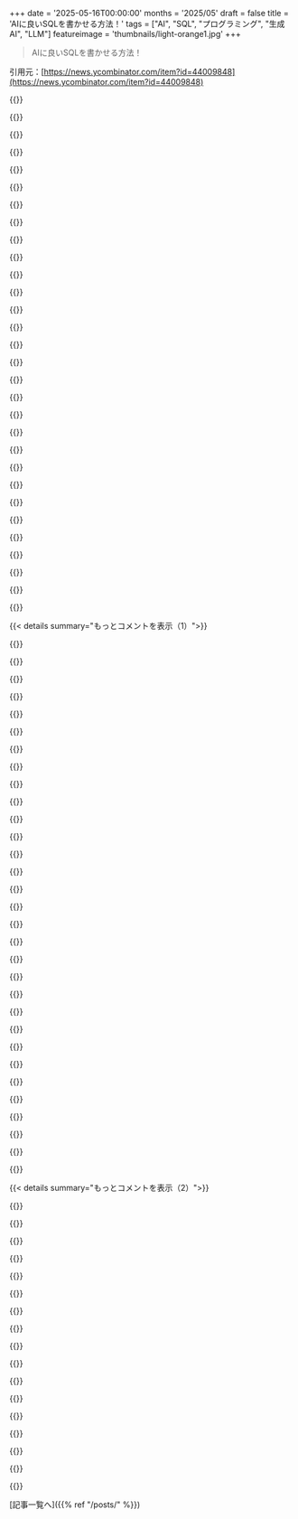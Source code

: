 +++
date = '2025-05-16T00:00:00'
months = '2025/05'
draft = false
title = 'AIに良いSQLを書かせる方法！'
tags = ["AI", "SQL", "プログラミング", "生成AI", "LLM"]
featureimage = 'thumbnails/light-orange1.jpg'
+++

> AIに良いSQLを書かせる方法！

引用元：[https://news.ycombinator.com/item?id=44009848](https://news.ycombinator.com/item?id=44009848)




{{<matomeQuote body="正直言って、最新のGoogle AI StudioのGeminiがびっくりするくらいすごすぎるんだ。ClaudeとかChatGPTのコーディングがまるで違う世紀のものみたいに見えるレベルだよ。こんな変化がたった数週間や数ヶ月で起こってるなんて信じられない。先月はClaudeがどれだけ良いか信じられなかったのに、今日ではもうGoogle Geminiがツールキットにないとどうやってプログラミング続けられるか分からないくらいだよ。Google Gemini AI Studioはプログラミングですごく大きな飛躍で、使うたびにつねっちゃうね。" userName="wewewedxfgdf" createdAt="2025/05/16 23:38:13" color="#38d3d3">}}




{{<matomeQuote body="もっと多くの人が気づいてないのが驚きだな。Claudeも軽い作業なら一発でいけるけど、長くて複雑なユースケースになるとGeminiが断然リードしてる。コンテキスト処理がめちゃくちゃすごいんだ。コーディングアシスタントとしてだけじゃなく、長い原稿（〜85k words）のbeta readerとしても使ってるんだけど、完璧にこなしてくれるんだよ。ちゃんとした人間のbeta readerが出すような質の高いレポートを数秒で出してくれるからね。" userName="CuriouslyC" createdAt="2025/05/17 00:08:59" color="#45d325">}}




{{<matomeQuote body="これは間違いなくプログラミングにおける最高の黄金時代だよー無限にお金持ちの企業が、最高のプログラミングコンパニオンを誰が作れるかで莫大なお金をかけて競い合ってるんだからね。AIがお詫びしてくるのは別としてだけど。ますます真剣なお詫びをしてくるのってバカらしいよね。AIからのお詫びなんて必要ないんだよ。" userName="wewewedxfgdf" createdAt="2025/05/17 00:13:01" color="">}}




{{<matomeQuote body="私はまだ、LLMを熱心に推す人たちがこの明白な事実を認めるのを見たことがないな。新しいリリースが出るたびに”game changing”だって言うよね。つまり、君たちが以前”game changing”だと言ってた前回のリリースは、今や「違う世紀のもの」ってことになっちゃう。分かる？これが正確で真実な評価なら、君たちは前も間違ってたし今も間違ってるってことだよ。" userName="oplorpe" createdAt="2025/05/17 14:54:39" color="">}}




{{<matomeQuote body="お願いだから、自分のAIには間違った方向に進んでるときに教えてほしいよ。代わりにただ私のバカな要求を何度も何度も繰り返して、私が自分で気づくまで付き合うんじゃなくてさ。きっともっと賢い方向を提案できたはずなのに、代わりに「”Great idea！”」って言うだけなんだから。" userName="theropost" createdAt="2025/05/17 12:42:57" color="">}}




{{<matomeQuote body="具体的にどうやって使ってるの？IDEとかと連携できるの？" userName="alostpuppy" createdAt="2025/05/17 03:38:14" color="">}}




{{<matomeQuote body="君のコメントがあったから試してみたけど、最初のプロンプトでGemini 2.5 Proが実在しないpluginを詳細な使い方付きでハルシネーションしちゃったよ。全然「良い」って感じじゃなかったね。" userName="Eezee" createdAt="2025/05/17 12:11:46" color="#45d325">}}




{{<matomeQuote body="あとGeminiは無料だよ。" userName="koakuma-chan" createdAt="2025/05/17 02:21:49" color="">}}




{{<matomeQuote body="私はLLMの伝道師じゃないけど、これ意味分かんないな？まるでgameは古いものと新しいものの2種類しかなくて、それ以上は決してないって誰かが主張してるみたいに聞こえるけど、誰がそんなこと言ってるの？" userName="ayrtondesozzla" createdAt="2025/05/17 16:40:26" color="">}}




{{<matomeQuote body="どんなprompt使ってるか教えてくれる？私の経験とは違うな。右側のバーでsearch groundingを有効にすることもできるよ。promptの中で明示的にGoogle Searchとのgroundingを使うように指示する必要があるけど、最近のとかnicheなpluginsやlibrariesでもそれでかなり成功してるよ。" userName="gundmc" createdAt="2025/05/17 15:14:06" color="#ff5733">}}




{{<matomeQuote body="相棒？それとも交代かな？" userName="thingsilearned" createdAt="2025/05/17 00:30:00" color="#ff5c5c">}}




{{<matomeQuote body="ランダムな逸話に新技術の成功と学習を頼ってるなんて最高だね。プロAIの人たちは、何でも噂になってるところがおかしいって気づかないの？" userName="th0ma5" createdAt="2025/05/17 17:00:16" color="">}}




{{<matomeQuote body="仕事でGemini2.5 Proを使ってるんだけど、めちゃくちゃ良いよ。でも、個人的にはAPI経由でClaude 3.7 Sonnetを使ってるんだ。プリペイドみたいにGeminiを使う方法が見つけられなかったんだよね。Googleにクレカを教えるのは嫌だし、簡単に何百ユーロも請求されそうだしさ。" userName="reacharavindh" createdAt="2025/05/17 10:50:34" color="">}}




{{<matomeQuote body="AIで小説を”vibe write”するのにも使ったよ。vibe codingと似た感じで、テーマとか構成、主要な部分とか表現したい葛藤とかを指定すると、選んだスタイルで埋めてくれるんだ。あと、編集者のペルソナも作って、編集者と書き手のペルソナを行ったり来たりして話を練り上げたよ。The Omega Directive： https：//snth.prose.sh/the_omega_directive" userName="snthpy" createdAt="2025/05/17 10:46:56" color="">}}




{{<matomeQuote body="まあ、Googleのサービスの多くと同じで、データで支払うことになるよね。Geminiの従量課金だと、彼ら自身の目的でデータを吸い上げないんだって（伝えられるところでは…）。" userName="scuol" createdAt="2025/05/17 04:14:33" color="">}}




{{<matomeQuote body="努力しない人にとっては、ただの噂でしかないんだよ。" userName="cooperaustinj" createdAt="2025/05/17 18:03:56" color="">}}




{{<matomeQuote body="一つ見つけたコツは、LLMに、そのコードはLLMが書いたものだって言うこと。それが本当かどうかに関わらずね。機械は君の気持ちを傷つけたくないみたいだけど、自分が書いたかもしれないと思うコードには容赦なくダメ出しするのが好きなんだ。" userName="stirfish" createdAt="2025/05/18 01:40:59" color="#38d3d3">}}




{{<matomeQuote body="俺の言いたいことはこういう感じかな。GPT-3が危険視された後おもちゃ扱いになったように、新しいAIも一時的な熱狂じゃないんじゃない？有用性の変曲点なのか、おもちゃになるのか。短いサイクルで新しいAIに熱狂する理由がわからない、と批判的に見てるんだ。" userName="oplorpe" createdAt="2025/05/17 17:25:44" color="">}}




{{<matomeQuote body="OpenRouter試してみなよ。20ドル分くらいクレジットを入れて、いろんなプロバイダーのモデルをAPI経由で使えるんだ。Geminiとかも含まれてるよ。OpenRouterのサービス料として、だいたい～5％くらい余分にかかると思うけどね。" userName="b0ringdeveloper" createdAt="2025/05/17 12:26:10" color="#ff33a1">}}




{{<matomeQuote body="AIの2.5使ったことあるか知らないけど、俺が指示したことに初めて反論してきたモデルなんだよ…「ユーザーはXYZを使うことを提案してるけど、それは効率悪いかも。もしかしたらユーザーはXYZの特性を全然知らないのかもね。ABCで進めることを提案して、それがなんでより良い選択肢なのか説明すべきだね…」ってさ。" userName="Workaccount2" createdAt="2025/05/17 15:13:41" color="#38d3d3">}}




{{<matomeQuote body="AIを使った俺のライティングプロセスはコーディングと違って iterative refinement なんだ。まず頭でストーリー作って、短い要約をAIに渡して粗い物語の輪郭を作ってもらう。次に原稿をAIに入れて足りない部分や流れをブレインストームし、隙間を埋める。各章はまずAIに”ベータ版”の下書き作らせて、その後手作業でシャープに書き直す。完成したらAIにベータ読みさせてフィードバックをもらい編集。Geminiが改善点思いつかないって言ったら人間の出番だね。" userName="CuriouslyC" createdAt="2025/05/17 11:19:37" color="#ff5733">}}




{{<matomeQuote body="AIがJavaScriptフレームワークに endless な変更加えてバグ作るまでソフト部門全部置き換えて、んでまた修正するために人間雇うんだろうね。まさに自分で問題作って自分で解決してる感じ。" userName="tonyhart7" createdAt="2025/05/17 04:31:27" color="">}}




{{<matomeQuote body="俺はね、「本当に？」ってひたすら返し続けるのが好きなんだ。そうすると、ある時点でAIが local minima／maxima にハマって、行ったり来たりし始めるんだよ。そしたら、その前に行き着いたところまで戻って、その解決策を新しいセッションで試すんだ。" userName="jghn" createdAt="2025/05/18 01:57:43" color="">}}




{{<matomeQuote body="今週、無料版のGemini Proで推論モード切られた気がするのは俺だけ？ コード書かせず、デザイン探索に使うと超便利なんだ。コード書きすぎるクセはあるけどね。stripeを使ったサブスクサービスとか、未経験だけどAIの学習データにある分野をやる時、コード書く前にAIから技術スタックやユースケースに合った情報を引き出して設計変えられたりするからマジ助かる。" userName="insin" createdAt="2025/05/16 23:46:47" color="#ff33a1">}}




{{<matomeQuote body="君の主張がよく分かんないんだけどさ。好きじゃない誇張表現が多すぎるってことは、技術の進歩が画期的じゃないって言いたいわけ？それとも、もし技術に複数のすごい進歩があったら、最新の進歩より前のは当時評価に値しなかったってこと？" userName="squidbeak" createdAt="2025/05/17 16:57:49" color="">}}




{{<matomeQuote body="記事ありがとう！「手で書き直す」とこまで試すよ。俺、ライターじゃないけど、Geminiでストーリー書けるのが超能力みたいで、コード書けない人がAIでアプリ作れるようになった感じと似てる。マジでエキサイティング！<br>ただ、生成コンテンツの合法性ってどうなの？元のコンテンツって同意なしで使われてるんでしょ？ブログとか出版とか大丈夫？AIコードはみんな使ってるし、もう後戻りできないか。" userName="snthpy" createdAt="2025/05/17 11:42:55" color="#45d325">}}




{{<matomeQuote body="長年SQL Data analystだけど、大手企業でOracle e-business suiteみたいな古いDB扱ってた。ATTR_000349857みたいな意味不明なフィールドだらけで、誰もドキュメント作らない。AIに「ビジネス文脈」与えるって言うけど、そんなの理解できる人いないし無理。ビジネスとDB両方分かる人材不足はどこも一緒。<br>AIチームはデータ探しに来るけど無意味。俺はStack OverflowでSQL探してる。AIの話はhypeだと思う。「hallucination」とか言葉を再定義するのやめろ。「advanced algorithms」でいい。データ監視もね。" userName="CommenterPerson" createdAt="2025/05/17 17:56:33" color="#ff33a1">}}




{{<matomeQuote body="＞Oracle e-business suite [...] set up ~20 years prior<br>＞fields helpfully named like ATTR_000349857<br>＞Everyone was overworked<br>＞no one bothered to spend time on documenting the database.<br>これじゃAIが役に立たなくても責められないわ。神の介入でもなきゃ直せないレベル。" userName="senko" createdAt="2025/05/18 08:39:49" color="#45d325">}}




{{<matomeQuote body="Stephen Boydの凸最適化の講義で、「最適化問題が難しすぎたら、アルゴリズムを頑張って改善するか、数週間休み取って戻ってきたらコンピューターが速くなって解けるようになるかだ」ってジョークがあったんだ。<br>LLMについても今、まさにそんな感じがする。書いたクエリが一発で通らなくても、超複雑なプロンプト考えるより、来月まで寝かせておく。そしたら次の大型OpenAI/Anthropic/Googleモデルが大体解決してくれる。" userName="levocardia" createdAt="2025/05/17 02:03:15" color="#ff5733">}}




{{<matomeQuote body="＞I just shelve it ’til next month and the next big OpenAI/Anthropic/Google model will usually crush it.<br>LLMでコード書くのに1ヶ月って、約束されてた生産性向上とは真逆だろ。" userName="owebmaster" createdAt="2025/05/17 12:42:37" color="#45d325">}}




{{< details summary="もっとコメントを表示（1）">}}

{{<matomeQuote body="このペース、遅くなった？それとも俺が見失ってるだけ？<br>AIのイノベーションって、パラダイムシフト的なものから、段階的なものに急速に変わってる感じがするな。" userName="AbstractH24" createdAt="2025/05/17 12:28:49" color="#45d325">}}




{{<matomeQuote body="でも、ここではコア機能が毎日変わって、特定の言葉遣いにかかってるんだよね。" userName="th0ma5" createdAt="2025/05/17 17:04:30" color="">}}




{{<matomeQuote body="AIにCodePenで3つの長方形が縦列駐車するシミュレーション書かせてみてよ。" userName="user3939382" createdAt="2025/05/17 11:57:38" color="">}}




{{<matomeQuote body="技術的にはすごいけど、社会的には微妙。<br>過去15年でエンジニア、特にソフトウェアエンジニアの給料がめちゃくちゃ上がって、多くの人が稼げるようになった。これは良かったと思う。<br>でも、AIツールによる効率化で、ソフトウェアエンジニアの給料の黄金時代は終わりだろ。これがなくなったら、普通の人が経済的に自立できる場所って他にある？サービス業じゃ無理。悲しいね。" userName="mykowebhn" createdAt="2025/05/17 11:10:30" color="#ff5733">}}




{{<matomeQuote body="技術的には電化がすごいニュースだったのは分かるけど、社会的には微妙。<br>失業した点灯夫とか氷切り出す人のこと考えてよ。安定した仕事だったのに。<br>でも、やることはまだある。道路の穴埋めとか、病気治すとかね。<br>資源不足で戦争するって信じてる人がいる限り、技術進歩は必要だよ。" userName="thicTurtlLverXX" createdAt="2025/05/17 11:34:11" color="#45d325">}}




{{<matomeQuote body="＞まだ直さなきゃいけない穴ぼこや、畳まなきゃいけないTシャツ、治さなきゃいけない病気があるのに、それらのうち一つしか俺は興味ないんだよね。AIの誇大広告が、俺が実際に楽しんでることを潰そうとしてる気がするんだ。もしこの誇大広告が現実になったら、俺はきっと楽しめないことをしなきゃいけなくなるだろうな。とはいえ、もしプログラミングが自動化できるなら、たぶん全てのホワイトカラーの仕事はマジでやばいだろうね。" userName="Winsaucerer" createdAt="2025/05/18 01:28:04" color="#ff5c5c">}}




{{<matomeQuote body="俺の理解だと、1980年代とか90年代より前は、ランプ点灯夫とかウェイターとか工場労働者とか、ちゃんと給料もらって快適に暮らせてたらしいじゃん。最近はそうでもないよね。" userName="mykowebhn" createdAt="2025/05/17 11:37:45" color="">}}




{{<matomeQuote body="俺の理解だと、たくさんの人にとって人生はまるでDickensianみたいな地獄だったんだぜ。もしみんながランプ点灯夫としてそれなりにまともな生活を送れてたんなら、共産主義なんてそんなに流行らなかっただろうな。" userName="christophilus" createdAt="2025/05/17 12:17:49" color="">}}




{{<matomeQuote body="俺がLLMでコード書いてみた経験だと、ちょっと複雑になると意味不明な壊れたコードを吐き出して、直すのに時間かかるし、経験者じゃないとデバッグも修正も無理なんだよね。だから、こういう主張には納得できないわ。" userName="user3939382" createdAt="2025/05/17 11:55:59" color="#785bff">}}




{{<matomeQuote body="もし今からプログラミング始めたての新人デベロッパーだとして、こういうAIコーディングツールが使える環境だったら、同じような”豊富な経験”は絶対積めないと思うわ。学びって苦労してこそ身につくもんなのに、今はその苦労を簡単にすっ飛ばせちゃうんだもん。AIから答えもらう方がずっと楽だもんね。" userName="mykowebhn" createdAt="2025/05/17 12:03:40" color="#38d3d3">}}




{{<matomeQuote body="＞学びって苦労してこそなんだよって、つい俺も繰り返し言っちゃうんだよね、まあみんな知ってるか当たり前のことだと思うけどさ。積極的に苦労しなきゃ、知識として残らないで、ただの一時的な情報になっちゃうんだ。" userName="MonkeyClub" createdAt="2025/05/17 16:13:57" color="">}}




{{<matomeQuote body="AIの進化に関して、なんでこういう意見が多いのか気になるな。高級プログラミング言語だって、多くの人がソフトウェア書けるようになったけど、ソフトウェアの専門家の価値を全くなくさなかったじゃん。ソフトウェアの量と複雑さは限界まで広がるだろうし、それには専門家が必要になるだろうよ。" userName="zkry" createdAt="2025/05/17 11:24:15" color="">}}




{{<matomeQuote body="AIと似た状況の比較なら、ローコードプラットフォームが良いと思うんだ。Salesforceとかでコード書かずに仕事してる人いっぱいいるけど、SEの仕事は減らなかったし、むしろ市場が広がったじゃん。医療助手が増えても医者や看護師がいらなくならないのと一緒だよ。" userName="AbstractH24" createdAt="2025/05/17 12:34:37" color="">}}




{{<matomeQuote body="まだあのAIの過熱ぶりを完全には信じてないけど、LLMが技術的なソリューションを民主化するのは、既存のプレイヤーにとっても新規参入者にとっても素晴らしい機会になると思うんだ。LLMが進化すればするほど、技術自体が参入障壁じゃなくなるからね。" userName="a_imho" createdAt="2025/05/17 17:17:18" color="">}}




{{<matomeQuote body="AIは専門家にはプロンプトエンジニアリングのスキルを活かすのに役立つけど、ユーザーが専門知識を持ってないと本当に複雑な解決策は作れないと思うんだ。ベテラン開発者には最高ツールだよ。ソフトの知識がない人には魔法みたいに見えるかも。でも、完全に理解してないものを構築すべきじゃないね、保守が悪夢になるだけだから。" userName="lodovic" createdAt="2025/05/17 18:11:11" color="#ff5c5c">}}




{{<matomeQuote body="プログラマーって使う人のためにモノ作るんでしょ？AIで早くなるだけじゃんか。なんか雇われ視点だね。結局、上司とか全体のために何するか考えなきゃダメだよ。自分の専門に閉じこもって、目の前のことしか考えてない人多すぎ。" userName="lerp-io" createdAt="2025/05/17 15:52:41" color="">}}




{{<matomeQuote body="AIで誰でも高度なプログラミングできるようになったら、社会全体が超豊かになるから最高じゃん！一部の金持ちだけが得するより全然良いって。検索エンジン以来の素人にとって最高の出来事だよ。悲しいなんてとんでもない！" userName="hiAndrewQuinn" createdAt="2025/05/17 15:21:13" color="#45d325">}}




{{<matomeQuote body="LLMだけじゃ自分でできない高度なプログラミングは無理だよ。所詮、不完全なパワーアップツールでしょ。大きなプロジェクトの全体像とか設計、修正とかはLLMからは出てこないって。簡単な指示だけで複雑なアプリが作れるようになるとは全然思わないな。心を読む必要あるし、それAGIレベルだし、そんな価値あるものタダで使えるわけないじゃん。" userName="prmph" createdAt="2025/05/17 16:29:47" color="#785bff">}}




{{<matomeQuote body="「LLMだけじゃ高度なプログラミングは無理」ってのは違うね。実際、自分で書けないコードをAIに書かせてる人いっぱい見たもん。3ヶ月かかるのが30秒なら、もうブラックボックスでも良いって人もいるしね。AIはプログラミング能力じゃなく全体の作業効率を上げるツールなんだ。価値あるものも需要があれば気軽に使えるようになるって。「価値があれば気軽に使えるわけない」なんてExcelの例を見てもおかしいでしょ。" userName="hiAndrewQuinn" createdAt="2025/05/21 04:59:46" color="#ff33a1">}}




{{<matomeQuote body="確かにそうだけど、これって「人間が」高度なプログラミングしてるんじゃなくて、AIがやってるだけじゃない？人間が身につけるのはAI使うスキルで、プログラミングスキルじゃないでしょ。これで稼げるかはまだわかんないし。（あと、需要あるスキルは金になるのが市場原理じゃん？なんで「排除」って言うの？教育の問題じゃないの？AIがSQL書くのに役立たないわけじゃないし）" userName="eqvinox" createdAt="2025/05/17 15:41:17" color="#ff33a1">}}




{{<matomeQuote body="それには反対だな。人間がAI使ってプログラミングするのは、人間がプログラミングしてることになるでしょ。AI使うスキルはプログラミングスキルの一部だよ。AI使って以前より複雑なもの作れてるんだから、それはもう高度なプログラミングだよ。富の定義も違うと思う。多くの人がPCで難しいことできるようになれば、社会は確実に豊かになるって。お金になってなくても、富は生まれてるんだよ。" userName="hiAndrewQuinn" createdAt="2025/05/17 16:25:10" color="#ff5c5c">}}




{{<matomeQuote body="異議はわかったよ。でも、どっちの意見もまだ予想でしょ。科学が将来、AIが人間にどう影響するかちゃんと答えてくれるんじゃない？あと聞きたいんだけど、一番お金ない人たちがAI使う電気代、誰が払うの？今タダでも、OpenAIとか超儲けたらどうなると思う？" userName="eqvinox" createdAt="2025/05/17 16:54:21" color="">}}




{{<matomeQuote body="アメリカの電気代は1kWhで20セントくらい。1kWhでChatGPTが1000回使えるから、1クエリあたり0.02セントだよ。最低賃金なら0.1秒働けば払えるレベル。だから貧しい人でも全然払えると思う。むしろAI使って時間節約できれば、もっと経済的価値を生めるはず。社会は豊かになる方向だよ。" userName="hiAndrewQuinn" createdAt="2025/05/19 06:04:31" color="#ff33a1">}}




{{<matomeQuote body="ちょっと比喩使いすぎちゃった、ごめん。「電気代」って全体コストのことね。でもさ、ハネムーン期間終わったら、過去の投資分とかシリコン代とか、利益もちゃんと回収しないとダメなのはわかるでしょ。" userName="eqvinox" createdAt="2025/05/19 11:38:05" color="">}}




{{<matomeQuote body="いや、それも俺には全然わかんないんだけど。確かに営利企業は利益目指すだろうけど、単純に失敗することだってあるじゃん。会社なんて潰れることしょっちゅうだよ。投資分だって、もっと良くて安い選択肢が出てきたら水の泡になるかもね。特にローカルで動くモデルの急成長を見れば、価格はマジで市場価格のシリコンと電気代に向かうと思う。君の「電気代」の比喩は的確だよ。" userName="hiAndrewQuinn" createdAt="2025/05/21 04:52:39" color="">}}




{{<matomeQuote body="短い答えはこれ。セマンティックレイヤーを使え。コンテキストを与えるのに最適だし、人間をプロセスに入れるのに最高の場所だ。人間が重要なメトリクスを定義すればLLMが使える。SQLよりJSONでクエリを書けるメリットもある。LLMは短いJSONの方が得意だ。俺たちはCubeを使ってる。最高のオープンソースだよ。" userName="mritchie712" createdAt="2025/05/16 21:43:39" color="#ff33a1">}}




{{<matomeQuote body="＞ 生のSQLの代わりにJSONでクエリを書けるっていう追加のメリットもある。<br>ごめん、それは無理だわ。本末転倒すぎる。dang、アカウント削除して履歴も全部消してくんない？マジで言ってる。" userName="ljm" createdAt="2025/05/16 22:32:45" color="">}}




{{<matomeQuote body="遅いクエリをデバッグしたり検査したりするツールを、完全にサポートされてないJSON環境に移して、さらにカラム名を勝手に作らないようにプロンプト出すって？これって進歩なのか？" userName="fhkatari" createdAt="2025/05/16 22:45:39" color="">}}




{{<matomeQuote body="そのJSONはSQLにコンパイルされるんだよ。セマンティックレイヤー使ったことある？試してみたら意見変わるかもしれないね。" userName="mritchie712" createdAt="2025/05/17 01:33:08" color="">}}




{{<matomeQuote body="$DAYJOBで実際にJSONから（限定的な）SQLへのトランスパイラを書いた者として言うけど、あれを設計・実装するのはめちゃくちゃ楽しかったし、すぐにたくさんの問題を解決してくれたけど、「尻尾が犬を振ってる」っていうのは完璧な表現だよ。" userName="e3bc54b2" createdAt="2025/05/17 05:18:07" color="">}}

{{</details>}}




{{< details summary="もっとコメントを表示（2）">}}

{{<matomeQuote body="SELECT email FROM users WHERE deleted_at IS NOT NULL OR status = ’active’<br><br>このSQLの方が、このJSON-＞SQLライブラリに突っ込むより、パッと見でよりセマンティックに見えるんだけどね<br>```<br> {<br>  ”_select”: ”email”,<br>  ”_table”: ”users”,<br>  ”_where”: { <br>  ”deleted_at”: { ”_is”: { ”_not”: SQL_NULL_VALUE } },<br>  ”_or”: [<br>   { ”status”: ”inactive” },<br>  ]<br>  }<br> }<br>```<br><br>大体こんな感じになるんだよ、こういうのって。" userName="ljm" createdAt="2025/05/18 13:22:50" color="#45d325">}}




{{<matomeQuote body="君の言う通り、ちょっと馬鹿げてるね。こういう時こそJSONじゃなくてXMLを使うのに完璧なタイミングだよ。" userName="IncreasePosts" createdAt="2025/05/17 02:52:17" color="">}}




{{<matomeQuote body="XML Object Notation、通称XONを使えばいいじゃん！JSONの柔軟さとXMLの成熟したツールが両方手に入るってわけ！例：JSON｛”foo”： ［”bar”， 42］｝，XON＜Object＞...＜／Object＞<br>Edit：マジで存在したわw リンクは見てね．" userName="meindnoch" createdAt="2025/05/17 10:02:19" color="#38d3d3">}}




{{<matomeQuote body="昔、IT担当者がXML↔JSONサーバーに１万２千ドルも出したことがあったんだよね．データアプライアンスのラック見てすごく得意げだったけど、開発チームは一度も使わなかったと思うし、価値のあるデータ処理は一切しなかったって確信してるよ．" userName="indymike" createdAt="2025/05/17 11:28:18" color="#45d325">}}




{{<matomeQuote body="LLMはこういうJSON形式のクエリ表現の方が、SQLクエリよりずっと正確に生成できるよ．例としてJSONとSQLを見せるね．LLMはJSONの方が得意みたい．" userName="mritchie712" createdAt="2025/05/17 11:41:35" color="#ff33a1">}}




{{<matomeQuote body="２１０３のSQL例はスキーマもクエリもおかしいよ．特にCROSS JOINはおかしい．正しいSQLはこうあるべきだろ？（例を表示）<br>あと、このスキーマは非正規化されてて良くない．Lookupテーブルを使うべきだよ．（GeoNamesやENUMにも言及）" userName="sgarland" createdAt="2025/05/17 15:16:03" color="#38d3d3">}}




{{<matomeQuote body="プログラミング言語は人間より予測しやすいんだ．だから、大量データで学習させると、基本的には検出されたルールがずっと“圧縮”されやすい．２つの例は、まともなLLMとの会話中に簡単に交換できる．俺もプロンプトで試したら似たJSON解析情報が得られたよ．" userName="Agraillo" createdAt="2025/05/17 12:39:52" color="#45d325">}}




{{<matomeQuote body="Mother of God．クエリのために設計された言語じゃなくてJSONを書けるって？何が良いの？もし抽象化レベルを上げるなら、自然言語の方が良くない？たくさんのツールが限定的な自然言語文法をSQLに変換してくれるだろ．JSONに何ができるの？｛do： for： ｛me｝｝？" userName="tclancy" createdAt="2025/05/17 03:14:45" color="">}}




{{<matomeQuote body="ORMだって結局クエリをオブジェクトにしてからSQLにコンパイルしてるじゃん。SQLをデータ構造として扱うのって、リアルな問題を解決するから何千も実装があるんだよね。今回はLLMがSQLより複雑なJSON出すの得意だからコレなんだと思うよ。" userName="Spivak" createdAt="2025/05/17 12:21:25" color="#38d3d3">}}




{{<matomeQuote body="なんかまだJSONからSQLに変換する必要があるけど、誰がJSON書いてんの？ LLM？<br>OpenAIに丸投げして1000倍も計算リソース使うよりさ、自分で使ってる技術ちゃんと覚える方が簡単で効率的じゃね？<br>SQLをheredocに入れてプリペアドステートメントでパラメータ化するだけでも十分なんだしさ。<br>あと、クエリ構築ってORMの機能の一部でしかないんだよね。メインはDBのデータ構造とアプリのモデルのマッピング、特にOOPだとね。" userName="ljm" createdAt="2025/05/18 13:16:20" color="#38d3d3">}}




{{<matomeQuote body="＞生のSQLじゃなくてJSONでクエリ書けるのがメリット！<br>＜キッズ、これぞAIで脳みそ腐敗してるって感じだな。" userName="meindnoch" createdAt="2025/05/17 07:23:46" color="">}}




{{<matomeQuote body="Semantic layerは良いアイデアだと思うよ。リレーショナルクエリを簡単に書けるように設計された構造化された層だ。それを”structured data language”とか”structured query language”って呼ぼうぜ。<br>真面目な話、SQLにいくつか不満はあるけど（LINQの順序変更は良いと思う）、LLMがなんとかするために別の層を発明する必要はないな。" userName="christophilus" createdAt="2025/05/17 12:24:40" color="#ff5733">}}




{{<matomeQuote body="データベースクエリのsemantic layerって（だいたい）リレーショナル代数のことだよ。" userName="cmrdporcupine" createdAt="2025/05/17 12:31:12" color="">}}




{{<matomeQuote body="semantic layerを使うのが、精度を上げるのに一番良い方法だってのは同意だよ。AIにとってチートシートみたいなもんだからね。<br>でもさ、クエリをJSONで書くのを強制されるのは絶対に嫌だね。一番良い実装はDBに直接統合されて、通常のSQLクエリの一部として使えるやつだよ。そうなればツール全部から使えるしね。Exasol Semantic Layerを使った経験では、あれは完全にシームレスな体験だったよ。" userName="jinjin2" createdAt="2025/05/17 09:06:27" color="#38d3d3">}}




{{<matomeQuote body="semantic layerも誰かが作る必要あるじゃん。それならtext2sqlとか似たようなの使うんじゃダメなの？" userName="galenmarchetti" createdAt="2025/05/17 00:41:21" color="#ff33a1">}}




{{<matomeQuote body="AIがSDKのメソッドとかで幻覚見なくなる時がマジのゲームチェンジャーになるな。たまに、少しニッチなY SDKで高度な概念Xをやる方法教えてって聞くと、自信満々に存在しないSDKメソッド提案してきて、それと「いやそれねーし」って言い争うのにすっげー時間取られるんだよね。" userName="hakanito" createdAt="2025/05/17 07:58:23" color="">}}

{{</details>}}



[記事一覧へ]({{% ref "/posts/" %}})
